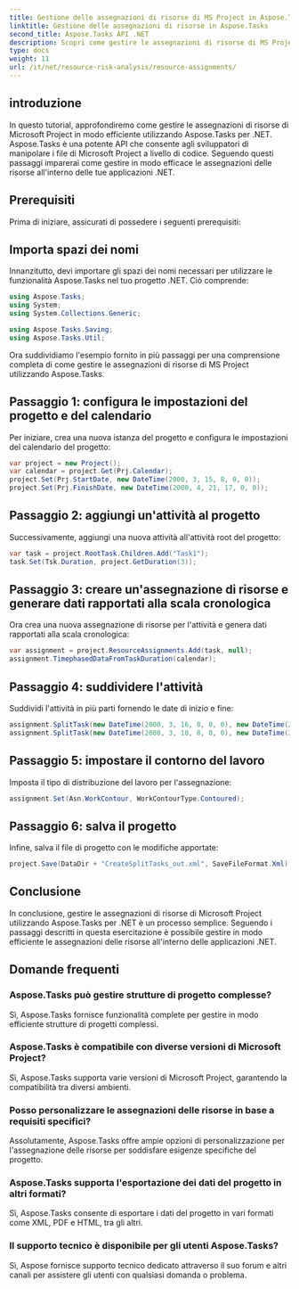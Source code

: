 ```yaml
---
title: Gestione delle assegnazioni di risorse di MS Project in Aspose.Tasks
linktitle: Gestione delle assegnazioni di risorse in Aspose.Tasks
second_title: Aspose.Tasks API .NET
description: Scopri come gestire le assegnazioni di risorse di MS Project in modo efficiente utilizzando Aspose.Tasks per .NET. Questo documento completo fornisce una guida passo passo per gli sviluppatori.
type: docs
weight: 11
url: /it/net/resource-risk-analysis/resource-assignments/
---
```

## introduzione
In questo tutorial, approfondiremo come gestire le assegnazioni di risorse di Microsoft Project in modo efficiente utilizzando Aspose.Tasks per .NET. Aspose.Tasks è una potente API che consente agli sviluppatori di manipolare i file di Microsoft Project a livello di codice. Seguendo questi passaggi imparerai come gestire in modo efficace le assegnazioni delle risorse all'interno delle tue applicazioni .NET.
## Prerequisiti
Prima di iniziare, assicurati di possedere i seguenti prerequisiti:

## Importa spazi dei nomi
Innanzitutto, devi importare gli spazi dei nomi necessari per utilizzare le funzionalità Aspose.Tasks nel tuo progetto .NET. Ciò comprende:

```csharp
using Aspose.Tasks;
using System;
using System.Collections.Generic;

using Aspose.Tasks.Saving;
using Aspose.Tasks.Util;
```
Ora suddividiamo l'esempio fornito in più passaggi per una comprensione completa di come gestire le assegnazioni di risorse di MS Project utilizzando Aspose.Tasks.
## Passaggio 1: configura le impostazioni del progetto e del calendario
Per iniziare, crea una nuova istanza del progetto e configura le impostazioni del calendario del progetto:
```csharp
var project = new Project();
var calendar = project.Get(Prj.Calendar);
project.Set(Prj.StartDate, new DateTime(2000, 3, 15, 8, 0, 0));
project.Set(Prj.FinishDate, new DateTime(2000, 4, 21, 17, 0, 0));
```
## Passaggio 2: aggiungi un'attività al progetto
Successivamente, aggiungi una nuova attività all'attività root del progetto:
```csharp
var task = project.RootTask.Children.Add("Task1");
task.Set(Tsk.Duration, project.GetDuration(3));
```
## Passaggio 3: creare un'assegnazione di risorse e generare dati rapportati alla scala cronologica
Ora crea una nuova assegnazione di risorse per l'attività e genera dati rapportati alla scala cronologica:
```csharp
var assignment = project.ResourceAssignments.Add(task, null);
assignment.TimephasedDataFromTaskDuration(calendar);
```
## Passaggio 4: suddividere l'attività
Suddividi l'attività in più parti fornendo le date di inizio e fine:
```csharp
assignment.SplitTask(new DateTime(2000, 3, 16, 8, 0, 0), new DateTime(2000, 3, 16, 17, 0, 0), calendar);
assignment.SplitTask(new DateTime(2000, 3, 18, 8, 0, 0), new DateTime(2000, 3, 18, 17, 0, 0), calendar);
```
## Passaggio 5: impostare il contorno del lavoro
Imposta il tipo di distribuzione del lavoro per l'assegnazione:
```csharp
assignment.Set(Asn.WorkContour, WorkContourType.Contoured);
```
## Passaggio 6: salva il progetto
Infine, salva il file di progetto con le modifiche apportate:
```csharp
project.Save(DataDir + "CreateSplitTasks_out.xml", SaveFileFormat.Xml);
```
## Conclusione
In conclusione, gestire le assegnazioni di risorse di Microsoft Project utilizzando Aspose.Tasks per .NET è un processo semplice. Seguendo i passaggi descritti in questa esercitazione è possibile gestire in modo efficiente le assegnazioni delle risorse all'interno delle applicazioni .NET.
## Domande frequenti
### Aspose.Tasks può gestire strutture di progetto complesse?
Sì, Aspose.Tasks fornisce funzionalità complete per gestire in modo efficiente strutture di progetti complessi.
### Aspose.Tasks è compatibile con diverse versioni di Microsoft Project?
Sì, Aspose.Tasks supporta varie versioni di Microsoft Project, garantendo la compatibilità tra diversi ambienti.
### Posso personalizzare le assegnazioni delle risorse in base a requisiti specifici?
Assolutamente, Aspose.Tasks offre ampie opzioni di personalizzazione per l'assegnazione delle risorse per soddisfare esigenze specifiche del progetto.
### Aspose.Tasks supporta l'esportazione dei dati del progetto in altri formati?
Sì, Aspose.Tasks consente di esportare i dati del progetto in vari formati come XML, PDF e HTML, tra gli altri.
### Il supporto tecnico è disponibile per gli utenti Aspose.Tasks?
Sì, Aspose fornisce supporto tecnico dedicato attraverso il suo forum e altri canali per assistere gli utenti con qualsiasi domanda o problema.
